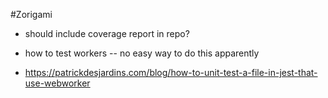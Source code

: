 #Zorigami

* should include coverage report in repo?

* how to test workers -- no easy way to do this apparently

* https://patrickdesjardins.com/blog/how-to-unit-test-a-file-in-jest-that-use-webworker